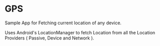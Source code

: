 # GPS
Sample App for Fetching current location of any device.

Uses Android's LocationManager to fetch Location from all the Location Providers ( Passive, Device and Network ).
